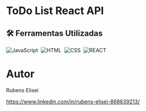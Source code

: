 # ToDo List React API


## 🛠 Ferramentas Utilizadas
![JavaScript](https://img.shields.io/badge/-JavaScript-05122A?style=flat&logo=javascript)&nbsp;
![HTML](https://img.shields.io/badge/-HTML-05122A?style=flat&logo=HTML5)&nbsp;
![CSS](https://img.shields.io/badge/-CSS-05122A?style=flat&logo=CSS3&logoColor=1572B6)&nbsp;
![REACT](https://img.shields.io/badge/-react-05122A?style=flat&logo=react)


# Autor

Rubens Elisei

https://www.linkedin.com/in/rubens-elisei-868639213/
